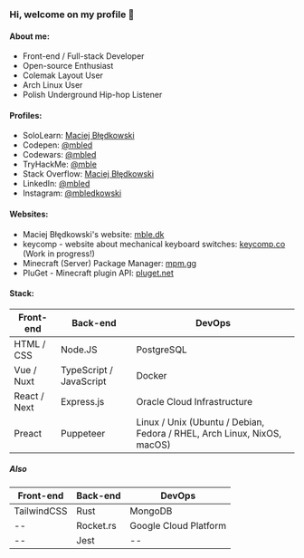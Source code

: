 ### Hi, welcome on my profile 👋
#### About me:
- Front-end / Full-stack Developer
- Open-source Enthusiast
- Colemak Layout User
- Arch Linux User
- Polish Underground Hip-hop Listener

#### Profiles:
* SoloLearn: [Maciej Błędkowski](https://www.sololearn.com/Profile/5637768)
* Codepen: [@mbled](https://codepen.io/mbled)
* Codewars: [@mbled](https://codewars.com/users/mbled)
* TryHackMe: [@mble](https://tryhackme.com/p/mble)
* Stack Overflow: [Maciej Błędkowski](https://stackoverflow.com/users/10492295)
* LinkedIn: [@mbled](https://linkedin.com/in/mbled)
* Instagram: [@mbledkowski](https://instagram.com/mbledkowski)
#### Websites:
* Maciej Błędkowski's website: [mble.dk](https://mble.dk)
* keycomp - website about mechanical keyboard switches: [keycomp.co](https://keycomp.co) (Work in progress!)
* Minecraft (Server) Package Manager: [mpm.gg](https://mpm.gg)
* PluGet - Minecraft plugin API: [pluget.net](https://pluget.net)
#### Stack:

Front-end | Back-end | DevOps
--------- | -------- | ------
HTML / CSS | Node.JS | PostgreSQL
Vue / Nuxt | TypeScript / JavaScript | Docker
React / Next | Express.js | Oracle Cloud Infrastructure
Preact | Puppeteer | Linux / Unix (Ubuntu / Debian, Fedora / RHEL, Arch Linux, NixOS, macOS)

##### Also

Front-end | Back-end | DevOps
--------- | -------- | ------
TailwindCSS | Rust | MongoDB
-- | Rocket.rs | Google Cloud Platform
-- | Jest | --

